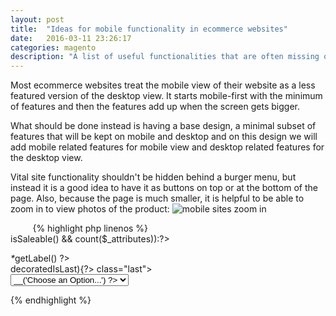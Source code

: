 ```yaml
---
layout: post
title:  "Ideas for mobile functionality in ecommerce websites"
date:   2016-03-11 23:26:17
categories: magento
description: "A list of useful functionalities that are often missing on mobile ecommerce sites but could improve the user experience and conversion rates."
---
```

Most ecommerce websites treat the mobile view of their website as a less featured version of the desktop view. It starts mobile-first with the minimum of features and then the features add up when the screen gets bigger.

What should be done instead is having a base design, a minimal subset of features that will be kept on mobile and desktop and on this design we will add mobile related features for mobile view and desktop related features for the desktop view. 

Vital site functionality shouldn't be hidden behind a burger menu, but instead it is a good idea to have it as buttons on top or at the bottom of the page. Also, because the page is much smaller, it is helpful to be able to zoom in to view photos of the product:
<img src="../assets/images/post-images/mobile-site-1.png" alt="mobile sites zoom in" />

<img src="../assets/images/post-images/mobile-site-2.png" alt="" />
<img src="../assets/images/post-images/mobile-site-3.png" alt="" />
<img src="../assets/images/post-images/mobile-site-4.png" alt="" />
<img src="../assets/images/post-images/mobile-site-5.png" alt="" />
<img src="../assets/images/post-images/mobile-site-6.png" alt="" />
<img src="../assets/images/post-images/mobile-site-7.png" alt="" />
<img src="../assets/images/post-images/mobile-site-8.png" alt="" />
<img src="../assets/images/post-images/mobile-site-9.png" alt="" />

<img src="../assets/images/post-images/mobile-site-1.png" alt="" />
{% highlight php linenos %}
<div class="hide">
<?php if ($_product->isSaleable() && count($_attributes)):?>
    <dl>
    <?php foreach($_attributes as $_attribute): ?>
    <div class="option">
        <dt><label class="required"><em>*</em><?php echo $_attribute->getLabel() ?></label></dt>
        <dd<?php if ($_attribute->decoratedIsLast){?> class="last"<?php }?>>
            <div class="input-box">
                <select name="super_attribute[<?php echo $_attribute->getAttributeId() ?>]" id="attribute<?php echo $_attribute->getAttributeId() ?>" class="required-entry super-attribute-select">
                    <option><?php echo $this->__('Choose an Option...') ?></option>
                  </select>
              </div>
        </dd>
    </div>
    <?php endforeach; ?>
    </dl>
<?php endif;?>
</div>
{% endhighlight %}

